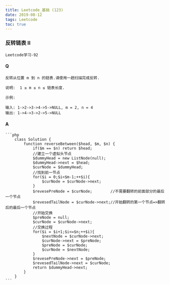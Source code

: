 ```yaml
---
title: Leetcode_基础 (123)
date: 2019-08-12
tags: Leetcode
toc: true
---
```


### 反转链表 II
    Leetcode学习-92

<!-- more -->

#### Q
    反转从位置 m 到 n 的链表.请使用一趟扫描完成反转.

    说明:  1 ≤ m ≤ n ≤ 链表长度.

    示例:

    输入: 1->2->3->4->5->NULL, m = 2, n = 4
    输出: 1->4->3->2->5->NULL

#### A
    ```php
        class Solution {
            function reverseBetween($head, $m, $n) {
                if($m == $n) return $head;
                //建立一个虚拟头节点
                $dummyHead = new ListNode(null);
                $dummyHead->next = $head;
                $curNode = $dummyHead;
                //找到前一节点
                for($i = 0;$i<$m-1;++$i){
                    $curNode = $curNode->next;
                }
                $revesePreNode = $curNode;        //不需要翻转的前面部分的最后一个节点
                $revesedTailNode = $curNode->next;//开始翻转的第一个节点=>翻转后的最后一个节点
                //开始交换
                $preNode = null;
                $curNode = $curNode->next;   
                //交换过程
                for($i = $i+1;$i<=$n;++$i){
                    $nextNode = $curNode->next;
                    $curNode->next = $preNode;
                    $preNode = $curNode;
                    $curNode = $nextNode;
                }
                $revesePreNode->next = $preNode;
                $revesedTailNode->next = $curNode;
                return $dummyHead->next;
            }
        }
    ```
